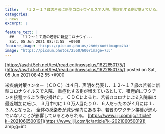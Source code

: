 ```yaml
---
title:   「１２〜１７歳の若者に新型コロナウイルスで入院、重症化する例が増えている、積極的にワクチン接種を」  
categories:
- news
excerpt: |
  
feature_text: |
  ##   「１２〜１７歳の若者に新型コロナウイ...
  Sat, 05 Jun 2021 08:42:55  +0900
feature_image: "https://picsum.photos/2560/600?image=733"
image: "https://picsum.photos/2560/600?image=733"
---
```


[https://asahi.5ch.net/test/read.cgi/newsplus/1622850175/](https://asahi.5ch.net/test/read.cgi/newsplus/1622850175/)
posted on Sat, 05 Jun 2021 08:42:55  +0900

<!--more-->

米疾病対策センター（ＣＤＣ）は４日、声明を発表し、１２〜１７歳の若者に新型コロナウイルスで入院、 重症化する例が増えているとして、積極的にワクチンを接種するよう呼び掛けた。 ＣＤＣによると、若者のコロナによる入院率は最近増加に転じ、 ３月中旬に１０万人当たり０．６人だったのが４月には１．３人となった。 全体の感染者が減少傾向にある中、若者のワクチン接種が進んでいないことが影響しているとみられる。 [https://www.jiji.com/jc/article?k=2021060500191](https://www.jiji.com/jc/article?k=2021060500191) amp;g=int
